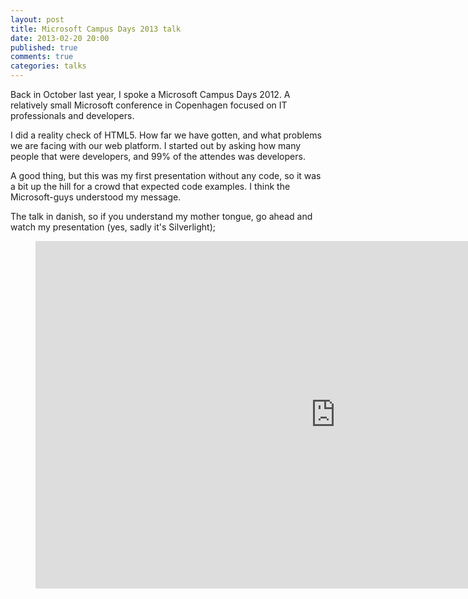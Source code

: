```yaml
---
layout: post
title: Microsoft Campus Days 2013 talk
date: 2013-02-20 20:00
published: true
comments: true
categories: talks
---
```


Back in October last year, I spoke a Microsoft Campus Days 2012. A relatively small Microsoft conference in Copenhagen focused on IT professionals and developers.

I did a reality check of HTML5. How far we have gotten, and what problems we are facing with our web platform. I started out by asking how many people that were developers, and 99% of the attendes was developers.

<!--more-->

A good thing, but this was my first presentation without any code, so it was a bit up the hill for a crowd that expected code examples. I think the Microsoft-guys understood my message.

The talk in danish, so if you understand my mother tongue, go ahead and watch my presentation (yes, sadly it's Silverlight);

<figure>
  <iframe style="height:556px; width:960px" src="http://channel9.msdn.com/Events/Microsoft-Campus-Days/Microsoft-Campus-Days-2012/Reality-check-af-HTML5/player?w=960&h=540" frameBorder="0" scrolling="no" ></iframe>
</figure>
